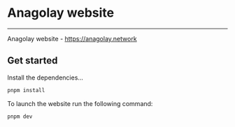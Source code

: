 # Anagolay website

---

Anagolay website - <https://anagolay.network>

## Get started

Install the dependencies...

```bash
pnpm install
```

To launch the website run the following command:

```bash
pnpm dev
```
